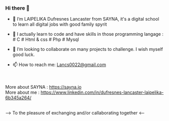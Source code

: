 ### Hi there 👋


- 🔭 I’m LAIPELIKA Dufresnes Lancaster from SAYNA, it's a digital school to learn all digital jobs with good family spyrit 
- 🌱 I actually learn to code and have skills in those programming langage :
        # C
        # Html & css
        # Php
        # Mysql

- 👯 I’m looking to collaborate on many projects to challenge. I wish myself good luck.
- 📫 How to reach me: Lancs0022@gmail.com

<br><br>
More about SAYNA : https://sayna.io <br>
More about me : https://www.linkedin.com/in/dufresnes-lancaster-laipelika-6b345a264/
<br><br>
 
--> To the pleasure of exchanging and/or callaborating together <--
